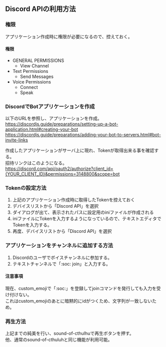 ## Discord APIの利用方法

### 権限

アプリケーション作成時に権限が必要になるので、控えておく。

#### 権限
- GENERAL PERMISSIONS
  - View Channel
- Text Permissions
  - Send Messages
- Voice Permissions
  - Connect
  - Speak

### DiscordでBotアプリケーションを作成

以下のURLを参照し、アプリケーションを作成。  
https://discordjs.guide/preparations/setting-up-a-bot-application.html#creating-your-bot  
https://discordjs.guide/preparations/adding-your-bot-to-servers.html#bot-invite-links  
  
作成したアプリケーションがサーバ上に現れ、Tokenが取得出来る事を確認する。  
招待リンクはこのようになる。  
https://discord.com/api/oauth2/authorize?client_id={YOUR_CLIENT_ID}&permissions=3148800&scope=bot


### Tokenの設定方法

1. 上記のアプリケーション作成時に取得したTokenを控えておく
2. デバイスリストから「Discord API」を選択
3. ダイアログが出て、表示されたパスに設定用のiniファイルが作成される
4. iniファイルにTokenを入力するようになっているので、テキストエディタでTokenを入力する。
5. 再度、デバイスリストから「Discord API」を選択


### アプリケーションをチャンネルに追加する方法

1. Discordのユーザでボイスチャンネルに参加する。
2. テキストチャンネルで「:soc: join」と入力する。

#### 注意事項

現在、custom_emojiで「:soc:」を登録してjoinコマンドを発行しても入力を受け付けない。  
これはcustom_emojiのあとに暗黙的にidがつくため、文字列が一致しないため。

### 再生方法

上記までの純美を行い、sound-of-cthulhuで再生ボタンを押す。  
他、通常のsound-of-cthuluhと同じ機能が利用可能。

